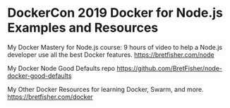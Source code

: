 # DockerCon 2019 Docker for Node.js Examples and Resources


My Docker Mastery for Node.js course: 9 hours of video to help a Node.js developer use all the best Docker features. https://bretfisher.com/node

My Docker Node Good Defaults repo https://github.com/BretFisher/node-docker-good-defaults

My Other Docker Resources for learning Docker, Swarm, and more. https://bretfisher.com/docker
